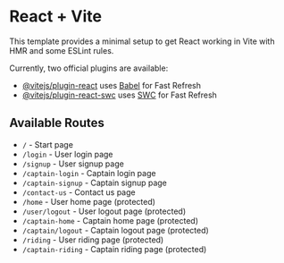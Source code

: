 # React + Vite

This template provides a minimal setup to get React working in Vite with HMR and some ESLint rules.

Currently, two official plugins are available:

- [@vitejs/plugin-react](https://github.com/vitejs/vite-plugin-react/blob/main/packages/plugin-react/README.md) uses [Babel](https://babeljs.io/) for Fast Refresh
- [@vitejs/plugin-react-swc](https://github.com/vitejs/vite-plugin-react-swc) uses [SWC](https://swc.rs/) for Fast Refresh

## Available Routes

- `/` - Start page
- `/login` - User login page
- `/signup` - User signup page
- `/captain-login` - Captain login page
- `/captain-signup` - Captain signup page
- `/contact-us` - Contact us page
- `/home` - User home page (protected)
- `/user/logout` - User logout page (protected)
- `/captain-home` - Captain home page (protected)
- `/captain/logout` - Captain logout page (protected)
- `/riding` - User riding page (protected)
- `/captain-riding` - Captain riding page (protected)